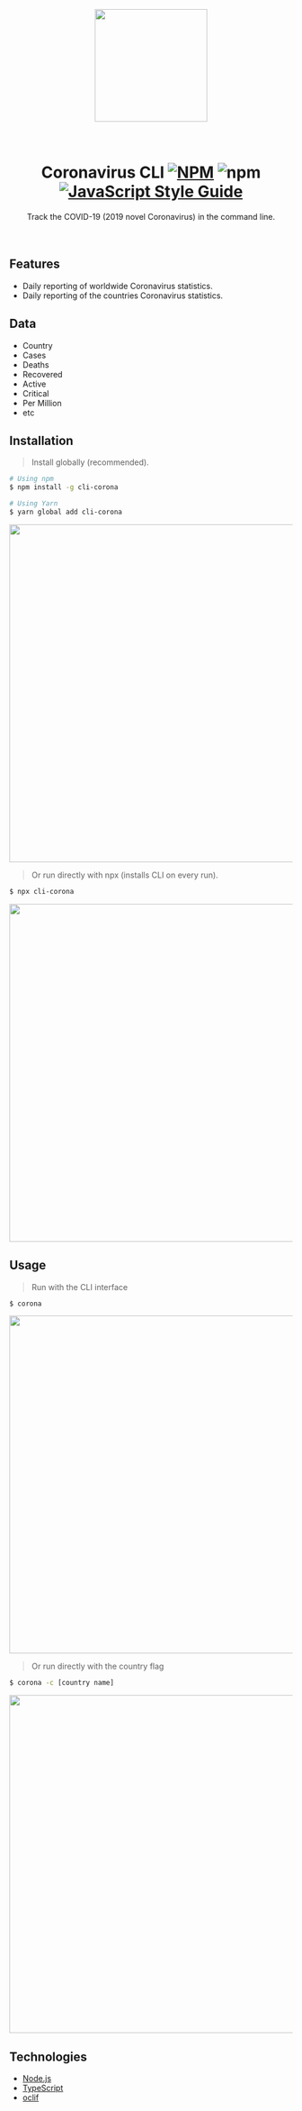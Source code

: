 <br>
<br>
<br>
<div align="center">
  <img src="https://i.imgur.com/2vnaNkL.png" width="200px" />
</div>
<br>
<br>

<div align="center">
  
# Coronavirus CLI  [![NPM](https://img.shields.io/npm/v/cli-corona.svg)](https://www.npmjs.com/package/cli-corona) ![npm](https://img.shields.io/npm/dt/cli-corona) [![JavaScript Style Guide](https://img.shields.io/badge/code_style-standard-brightgreen.svg)](https://standardjs.com)
Track the COVID-19 (2019 novel Coronavirus) in the command line.
<br>
<br>
<br>
</div>

## Features
- Daily reporting of worldwide Coronavirus statistics.
- Daily reporting of the countries Coronavirus statistics.

## Data
- Country
- Cases
- Deaths
- Recovered
- Active
- Critical
- Per Million
- etc

## Installation
> Install globally (recommended).
```bash
# Using npm
$ npm install -g cli-corona

# Using Yarn
$ yarn global add cli-corona
```
<img src="https://i.imgur.com/74VtGlX.gif" width="600px" />

<br>

> Or run directly with npx (installs CLI on every run).
```bash
$ npx cli-corona
```
<img src="https://i.imgur.com/6LRH6hs.gif" width="600px" />

## Usage 
> Run with the CLI interface
```bash
$ corona
```
<img src="https://i.imgur.com/MVokK9r.gif" width="600px" />

<br>

> Or run directly with the country flag
```bash
$ corona -c [country name]
```
<img src="https://i.imgur.com/7gIWtw7.gif" width="600px" />

## Technologies
* [Node.js](https://github.com/nodejs/node)
* [TypeScript](https://github.com/microsoft/TypeScript)
* [oclif](https://github.com/oclif/oclif)

